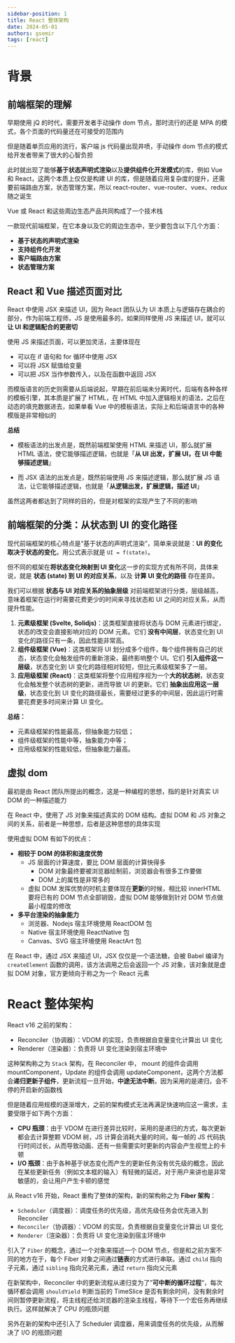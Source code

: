 ```yaml
---
sidebar-position: 1
title: React 整体架构
date: 2024-05-01
authors: gsemir
tags: [react]
---
```


# 背景

## 前端框架的理解

早期使用 jQ 的时代，需要开发者手动操作 dom 节点，那时流行的还是 MPA 的模式，各个页面的代码量还在可接受的范围内

但是随着单页应用的流行，客户端 js 代码量出现井喷，手动操作 dom 节点的模式给开发者带来了很大的心智负担

此时就出现了能够**基于状态声明式渲染**以及**提供组件化开发模式**的库，例如 Vue 和 React，这两个本质上仅仅是构建 UI 的库，但是随着应用复杂度的提升，还需要前端路由方案，状态管理方案，所以 react-router、vue-router、vuex、redux 随之诞生

Vue 或 React 和这些周边生态产品共同构成了一个技术栈

一款现代前端框架，在它本身以及它的周边生态中，至少要包含以下几个方面：

- **基于状态的声明式渲染**
- **支持组件化开发**
- **客户端路由方案**
- **状态管理方案**

## React 和 Vue 描述页面对比

React 中使用 JSX 来描述 UI，因为 React 团队认为 UI 本质上与逻辑存在耦合的部分，作为前端工程师，JS 是使用最多的，如果同样使用 JS 来描述 UI，就可以**让 UI 和逻辑配合的更密切**

使用 JS 来描述页面，可以更加灵活，主要体现在

- 可以在 if 语句和 for 循环中使用 JSX
- 可以将 JSX 赋值给变量
- 可以把 JSX 当作参数传入，以及在函数中返回 JSX

而模版语言的历史则需要从后端说起，早期在前后端未分离时代，后端有各种各样的模板引擎，其本质是扩展了 HTML，在 HTML 中加入逻辑相关的语法，之后在动态的填充数据进去，如果单看 Vue 中的模板语法，实际上和后端语言中的各种模版是非常相似的

**总结**

- 模板语法的出发点是，既然前端框架使用 HTML 来描述 UI，那么就扩展 HTML 语法，使它能够描述逻辑，也就是「**从 UI 出发，扩展 UI，在 UI 中能够描述逻辑**」

- 而 JSX 语法的出发点是，既然前端使用 JS 来描述逻辑，那么就扩展 JS 语法，让它能够描述逻辑，也就是「**从逻辑出发，扩展逻辑，描述 UI**」

虽然这两者都达到了同样的目的，但是对框架的实现产生了不同的影响

## 前端框架的分类：从状态到 UI 的变化路径

现代前端框架的核心特点是“基于状态的声明式渲染”，简单来说就是：**UI 的变化取决于状态的变化**，用公式表示就是 `UI = f(state)`。

但不同的框架在**将状态变化映射到 UI 变化**这一步的实现方式有所不同，具体来说，就是 **状态 (state) 到 UI 的对应关系**，以及 **计算 UI 变化的路径** 存在差异。

我们可以根据 **状态与 UI 对应关系的抽象层级** 对前端框架进行分类，层级越高，意味着框架在运行时需要花费更少的时间来寻找状态和 UI 之间的对应关系，从而提升性能。

1. **元素级框架 (Svelte, Solidjs)**：这类框架直接将状态与 DOM 元素进行绑定，状态的改变会直接影响对应的 DOM 元素。它们 **没有中间层**，状态变化到 UI 变化的路径只有一条，因此性能非常高。
2. **组件级框架 (Vue)**：这类框架将 UI 划分成多个组件，每个组件拥有自己的状态，状态变化会触发组件的重新渲染，最终影响整个 UI。它们 **引入组件这一层级**，状态变化到 UI 变化的路径相对较短，但比元素级框架多了一层。
3. **应用级框架 (React)**：这类框架将整个应用程序视为一个**大的状态树**，状态变化会触发整个状态树的更新，进而导致 UI 的更新。它们 **抽象出应用这一层级**，状态变化到 UI 变化的路径最长，需要经过更多的中间层，因此运行时需要花费更多时间来计算 UI 变化。

**总结：**

- 元素级框架的性能最高，但抽象能力较低；
- 组件级框架的性能中等，抽象能力中等；
- 应用级框架的性能较低，但抽象能力最高。

## 虚拟 dom

最初是由 React 团队所提出的概念，这是一种编程的思想，指的是针对真实 UI DOM 的一种描述能力

在 React 中，使用了 JS 对象来描述真实的 DOM 结构。虚拟 DOM 和 JS 对象之间的关系，前者是一种思想，后者是这种思想的具体实现

使用虚拟 DOM 有如下的优点：

- **相较于 DOM 的体积和速度优势**
  - JS 层面的计算速度，要比 DOM 层面的计算快得多
    - DOM 对象最终要被浏览器绘制前，浏览器会有很多工作要做
    - DOM 上的属性是非常多的
  - 虚拟 DOM 发挥优势的时机主要体现在**更新**的时候，相比较 innerHTML 要将已有的 DOM 节点全部销毁，虚拟 DOM 能够做到针对 DOM 节点做最小程度的修改
- **多平台渲染的抽象能力**
  - 浏览器、Nodejs 宿主环境使用 ReactDOM 包
  - Native 宿主环境使用 ReactNative 包
  - Canvas、SVG 宿主环境使用 ReactArt 包

在 React 中，通过 JSX 来描述 UI，JSX 仅仅是一个语法糖，会被 Babel 编译为 `createElement` 函数的调用，该方法调用之后会返回一个 JS 对象，该对象就是虚拟 DOM 对象，官方更倾向于称之为一个 React 元素

# React 整体架构

React v16 之前的架构：

- Reconciler（协调器）：VDOM 的实现，负责根据自变量变化计算出 UI 变化
- Renderer（渲染器）：负责将 UI 变化渲染到宿主环境中

这种架构称之为 `Stack` 架构，在 Reconciler 中， mount 的组件会调用 mountComponent，Update 的组件会调用 updateComponent，这两个方法都会**递归更新子组件**，更新流程一旦开始，**中途无法中断**。因为采用的是递归，会不停的开启新的函数栈

但是随着应用规模的逐渐增大，之前的架构模式无法再满足快速响应这一需求，主要受限于如下两个方面：

- **CPU 瓶颈**：由于 VDOM 在进行差异比较时，采用的是递归的方式，每次更新都会去计算整颗 VDOM 树，JS 计算会消耗大量的时间，每一帧的 JS 代码执行时间过长，从而导致动画、还有一些需要实时更新的内容会产生视觉上的卡顿
- **I/O 瓶颈**：由于各种基于状态变化而产生的更新任务没有优先级的概念，因此在某些更新任务（例如文本框的输入）有轻微的延迟，对于用户来讲也是非常敏感的，会让用户产生卡顿的感觉

从 React v16 开始，React 重构了整体的架构，新的架构称之为 **Fiber 架构**：

- `Scheduler`（调度器）：调度任务的优先级，高优先级任务会优先进入到 Reconciler
- `Reconciler`（协调器）：VDOM 的实现，负责根据自变量变化计算出 UI 变化
- `Renderer`（渲染器）：负责将 UI 变化渲染到宿主环境中

引入了 `Fiber` 的概念，通过一个对象来描述一个 DOM 节点，但是和之前方案不同的地方在于，每个 Fiber 对象之间通过**链表**的方式进行串联。通过 `child` 指向子元素，通过 `sibling` 指向兄弟元素，通过 `return` 指向父元素

在新架构中，Reconciler 中的更新流程从递归变为了”**可中断的循环过程**“，每次循环都会调用 `shouldYield` 判断当前的 TimeSlice 是否有剩余时间，没有剩余时间则暂停更新流程，将主线程还给浏览器的渲染主线程，等待下一个宏任务再继续执行。这样就解决了 CPU 的瓶颈问题 

另外在新的架构中还引入了 Scheduler 调度器，用来调度任务的优先级，从而解决了 I/O 的瓶颈问题

